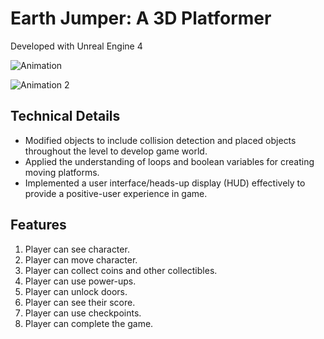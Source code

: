 # Earth Jumper: A 3D Platformer

Developed with Unreal Engine 4

![Animation](Images/1.gif)

![Animation 2](Images/2.gif)

## Technical Details

- Modified objects to include collision detection and placed objects throughout the level to develop game world.
- Applied the understanding of loops and boolean variables for creating moving platforms.
- Implemented a user interface/heads-up display (HUD) effectively to provide a positive-user experience in game.

## Features

1. Player can see character.
2. Player can move character.
3. Player can collect coins and other collectibles.
4. Player can use power-ups.
5. Player can unlock doors.
6. Player can see their score.
7. Player can use checkpoints.
8. Player can complete the game.
